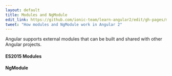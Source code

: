 ```yaml
---
layout: default
title: Modules and NgModule
edit_link: https://github.com/ionic-team/learn-angular2/edit/gh-pages/modules/index.md
tweet: "How modules and NgModule work in Angular 2"
---
```


Angular supports external modules that can be built and shared with other Angular projects.

#### ES2015 Modules

#### NgModule
